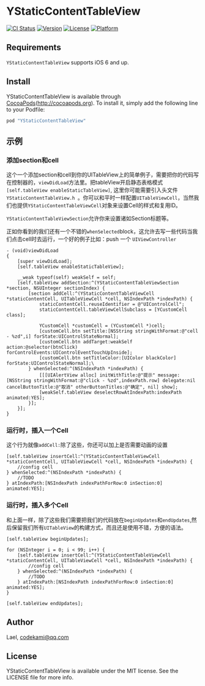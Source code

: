 # YStaticContentTableView

[![CI Status](http://img.shields.io/travis/LiZunYuan/YStaticContentTableView.svg?style=flat)](https://travis-ci.org/LiZunYuan/YStaticContentTableView)
[![Version](https://img.shields.io/cocoapods/v/YStaticContentTableView.svg?style=flat)](http://cocoapods.org/pods/YStaticContentTableView)
[![License](https://img.shields.io/cocoapods/l/YStaticContentTableView.svg?style=flat)](http://cocoapods.org/pods/YStaticContentTableView)
[![Platform](https://img.shields.io/cocoapods/p/YStaticContentTableView.svg?style=flat)](http://cocoapods.org/pods/YStaticContentTableView)



## Requirements
`YStaticContentTableView` supports iOS 6 and up.


## Install

YStaticContentTableView is available through [CocoaPods]()(http://cocoapods.org). To install
it, simply add the following line to your Podfile:

```ruby
pod "YStaticContentTableView"
```


## 示例
### 添加section和cell
这个一个添加section和cell到你的UITableView上的简单例子，需要把你的代码写在控制器的，`viewDidLoad`方法里。把tableView开启静态表格模式`[self.tableView enableStaticTableView]`,
这里你可能需要引入头文件`YStaticContentTableView.h `。你可以和平时一样配置`UITableViewCell`，当然我们也提供`YStaticContentTableViewCell`对象来设置Cell的样式和复用ID。

`YStaticContentTableViewSection`允许你来设置诸如Section标题等。

正如你看到的我们还有一个不错的`whenSelected`block，这允许去写一些代码当我们点击cell时去运行，一个好的例子比如：push 一个 `UIViewController`

```
- (void)viewDidLoad
{
    [super viewDidLoad];
    [self.tableView enableStaticTableView];
    
    __weak typeof(self) weakSelf = self;
    [self.tableView addSection:^(YStaticContentTableViewSection *section, NSUInteger sectionIndex) {
        [section addCell:^(YStaticContentTableViewCell *staticContentCell, UITableViewCell *cell, NSIndexPath *indexPath) {
            staticContentCell.reuseIdentifier = @"UIControlCell";
            staticContentCell.tableViewCellSubclass = [YCustomCell class];
            
            YCustomCell *customCell = (YCustomCell *)cell;
            [customCell.btn setTitle:[NSString stringWithFormat:@"cell - %zd",i] forState:UIControlStateNormal];
            [customCell.btn addTarget:weakSelf action:@selector(btnClick) forControlEvents:UIControlEventTouchUpInside];
            [customCell.btn setTitleColor:[UIColor blackColor] forState:UIControlStateNormal];\
        } whenSelected:^(NSIndexPath *indexPath) {
            [[[UIAlertView alloc] initWithTitle:@"提示" message:[NSString stringWithFormat:@"click - %zd",indexPath.row] delegate:nil cancelButtonTitle:@"取消" otherButtonTitles:@"确定", nil] show];
            [weakSelf.tableView deselectRowAtIndexPath:indexPath animated:YES];
        }];
    }];
}
```

### 运行时，插入一个Cell
这个行为就像`addCell:`除了这些，你还可以加上是否需要动画的设置

```
[self.tableView insertCell:^(YStaticContentTableViewCell *staticContentCell, UITableViewCell *cell, NSIndexPath *indexPath) {
	//config cell
} whenSelected:^(NSIndexPath *indexPath) {
	//TODO
} atIndexPath:[NSIndexPath indexPathForRow:0 inSection:0] animated:YES];
```

### 运行时，插入多个Cell
和上面一样，除了这些我们需要把我们的代码放在`beginUpdates`和`endUpdates`,然后保留我们所有`UITableView`的构建方式，而且还是使用不错，方便的语法。

```
[self.tableView beginUpdates];

for (NSInteger i = 0; i < 99; i++) {
	[self.tableView insertCell:^(YStaticContentTableViewCell *staticContentCell, UITableViewCell *cell, NSIndexPath *indexPath) {
		//config cell
	} whenSelected:^(NSIndexPath *indexPath) {
		//TODO
	} atIndexPath:[NSIndexPath indexPathForRow:0 inSection:0] animated:YES];
}

[self.tableView endUpdates];
```





## Author

Lael, codekami@qq.com

## License

YStaticContentTableView is available under the MIT license. See the LICENSE file for more info.

